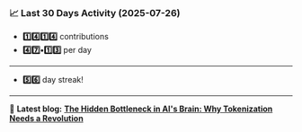 <!--START_STATS-->
### 📈 Last 30 Days Activity (2025-07-26)  
- **1️⃣4️⃣1️⃣4️⃣** contributions  
- **4️⃣7️⃣•1️⃣3️⃣** per day
---
- **5️⃣6️⃣** day streak!
---
📝 **Latest blog:** [**The Hidden Bottleneck in AI's Brain: Why Tokenization Needs a Revolution**](https://andriak.com/blog/tokenization-revolution)
<!--END_STATS-->
